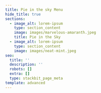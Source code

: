 ```yaml
---
title: Pie in the sky Menu
hide_title: true
sections:
  - image_alt: lorem-ipsum
    type: section_content
    image: images/marvelous-amaranth.jpeg
    title: Pie in the Sky
  - image_alt: lorem-ipsum
    type: section_content
    image: images/neat-mint.jpeg
seo:
  title: ''
  description: ''
  robots: []
  extra: []
  type: stackbit_page_meta
template: advanced
---
```

